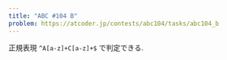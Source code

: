 ```yaml
---
title: "ABC #104 B"
problem: https://atcoder.jp/contests/abc104/tasks/abc104_b
---
```

正規表現 `^A[a-z]+C[a-z]+$` で判定できる.
